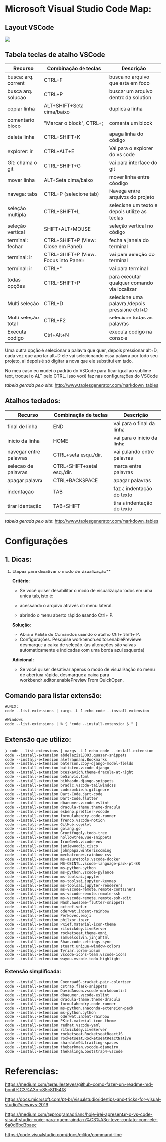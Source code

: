 # Microsoft Visual Studio Code Map:

## Layout VSCode
![](https://github.com/lscosta90br/docs/blob/master/img/vsCode-layout.png)

## Tabela teclas de atalho VSCode

|  Recurso            | Combinação de teclas                  | Descrição                                     |
|---------------------|---------------------------------------|-----------------------------------------------|
| busca: arq. corrent | CTRL+F                                | busca no arquivo que esta em foco             |
| busca arq. solucao  | CTRL+P                                | buscar um arquivo dentro da solution          |
| copiar linha        | ALT+SHIFT+Seta cima/baixo             | duplica a linha                               |
| comentario bloco    | "Marcar o block", CTRL+;              | comenta um block                              |
| deleta linha        | CTRL+SHIFT+K                          | apaga linha do código                         |
| explorer: ir        | CTRL+ALT+E                            | Vai para o explorer do vs code                |
| Git: chama o git    | CTRL+SHIFT+G                          | vai para interface do git                     |
| mover linha         | ALT+Seta cima/baixo                   | mover linha entre cóodigo                     |
| navega: tabs        | CTRL+P (selecione tab)                | Navega entre arquivos do projeto              |
| seleção multipla    | CTRL+SHIFT+L                          | selecione um texto e depois utilize as teclas |
| seleção vertical    | SHIFT+ALT+MOUSE                       | seleção vertical no código                    |
| terminal: fechar    | CTRL+SHIFT+P (View: Close em Panel)   | fecha a janela do terminal                    |
| terminal: ir        | CTRL+SHIFT+P (View: Focus into Panel) | vai para seleção do terminal                  |
| terminal: ir        | CTRL+"                                | vai para terminal                             |
| todas opções        | CTRL+SHIFT+P                          | para executar qualquer comando via localizar  |
| Multi seleção       | CTRL+D                                | selecione uma palavra /depois pressione ctrl+D|
| Multi seleção total | CTRL+F2                               | selecione todas as palavras                   |
| Executa codigo      | Ctrl+Alt+N                            | executa codigo na console                     |



Uma outra opção é selecionar a palavra que quer, depois pressionar alt+D, cada vez que apertar alt+D ele vai selecionando essa palavra por todo seu projeto, ai depois é só digitar a nova que ele substitui em tudo.

No meu caso eu mudei o padrão do VSCode para ficar igual ao sublime text, troquei o ALT pelo CTRL. isso você faz nas configurações do VSCode

_tabela gerada pelo site_: http://www.tablesgenerator.com/markdown_tables

## Atalhos teclados:

| Recurso                | Combinação de teclas       | Descrição                  |
|------------------------|----------------------------|----------------------------|
| final de linha         | END                        | vai para o final da linha  |
| inicio da linha        | HOME                       | vai para o inicio da linha |
| navegar entre palavras | CTRL+seta esqu./dir.       | vai pulando entre palavras |
| selecao de palavras    | CTRL+SHIFT+setal esq./dir. | marca entre palavras       |
| apagar palavra         | CTRL+BACKSPACE             | apagar palavras            |
| indentação             | TAB                        | faz a indentação do texto  |
| tirar identação        | TAB+SHIFT                  | tira a indentação do texto |

_tabela gerada pelo site_: http://www.tablesgenerator.com/markdown_tables



# Configurações

## 1. Dicas:

1. Etapas para desativar o modo de visualização**

    **Critério**:

     * Se você quiser desabilitar o modo de visualização todos em uma unica tab, isto é:

     * acessando o arquivo através do menu lateral.
     * abrindo o menu aberto rápido usando Ctrl+ P.
  
     **Solução**:

     * Abra a Paleta de Comandos usando o atalho Ctrl+ Shift+ P.
     * Configurações. Pesquise workbench.editor.enablePreviewe desmarque a caixa de seleção. (as alterações são salvas automaticamente e indicadas com uma borda azul esquerda)
  
   **Adicional:**

     * Se você quiser desativar apenas o modo de visualização no menu de abertura rápida, desmarque a caixa para workbench.editor.enablePreview From QuickOpen.

## Comando para listar extensão:
```
#UNIX:
code --list-extensions | xargs -L 1 echo code --install-extension

#Windows
code --list-extensions | % { "code --install-extension $_" }
```

## Extensão que utilizo:
```
❯ code --list-extensions | xargs -L 1 echo code --install-extension
code --install-extension abdelaziz18003.quasar-snippets
code --install-extension alefragnani.Bookmarks
code --install-extension baterson.copy-django-model-fields
code --install-extension batisteo.vscode-django
code --install-extension bceskavich.theme-dracula-at-night
code --install-extension be5invis.toml
code --install-extension bibhasdn.django-snippets
code --install-extension bradlc.vscode-tailwindcss
code --install-extension codezombiech.gitignore
code --install-extension Dart-Code.dart-code
code --install-extension Dart-Code.flutter
code --install-extension dbaeumer.vscode-eslint
code --install-extension dracula-theme.theme-dracula
code --install-extension esbenp.prettier-vscode
code --install-extension formulahendry.code-runner
code --install-extension frenco.vscode-notion
code --install-extension GitHub.copilot
code --install-extension golang.go
code --install-extension Gruntfuggly.todo-tree
code --install-extension hollowtree.vue-snippets
code --install-extension IronGeek.vscode-env
code --install-extension jamiewoodio.cisco
code --install-extension johnpapa.winteriscoming
code --install-extension mechatroner.rainbow-csv
code --install-extension ms-azuretools.vscode-docker
code --install-extension MS-CEINTL.vscode-language-pack-pt-BR
code --install-extension ms-python.python
code --install-extension ms-python.vscode-pylance
code --install-extension ms-toolsai.jupyter
code --install-extension ms-toolsai.jupyter-keymap
code --install-extension ms-toolsai.jupyter-renderers
code --install-extension ms-vscode-remote.remote-containers
code --install-extension ms-vscode-remote.remote-ssh
code --install-extension ms-vscode-remote.remote-ssh-edit
code --install-extension Nash.awesome-flutter-snippets
code --install-extension octref.vetur
code --install-extension oderwat.indent-rainbow
code --install-extension Perkovec.emoji
code --install-extension philxor.iosxr
code --install-extension PKief.material-icon-theme
code --install-extension ritwickdey.LiveServer
code --install-extension rocketseat.theme-omni
code --install-extension samuelcolvin.jinjahtml
code --install-extension Shan.code-settings-sync
code --install-extension stuart.unique-window-colors
code --install-extension Tyriar.lorem-ipsum
code --install-extension vscode-icons-team.vscode-icons
code --install-extension wayou.vscode-todo-highlight
```

### Extensão simplificada:
```
code --install-extension CoenraadS.bracket-pair-colorizer
code --install-extension cstrap.flask-snippets
code --install-extension DavidAnson.vscode-markdownlint   
code --install-extension dbaeumer.vscode-eslint
code --install-extension dracula-theme.theme-dracula      
code --install-extension formulahendry.code-runner        
code --install-extension ms-python.anaconda-extension-pack
code --install-extension ms-python.python
code --install-extension oderwat.indent-rainbow
code --install-extension PKief.material-icon-theme        
code --install-extension redhat.vscode-yaml
code --install-extension ritwickdey.LiveServer
code --install-extension rocketseat.RocketseatReactJS     
code --install-extension rocketseat.RocketseatReactNative 
code --install-extension shardulm94.trailing-spaces       
code --install-extension thebarkman.vscode-djaneiro       
code --install-extension thekalinga.bootstrap4-vscode   
```
# Referencias:

https://medium.com/@raullesteves/github-como-fazer-um-readme-md-bonit%C3%A3o-c85c8f154f8

https://docs.microsoft.com/pt-br/visualstudio/ide/tips-and-tricks-for-visual-studio?view=vs-2019

https://medium.com/@programadriano/hoje-irei-apresentar-o-vs-code-visual-studio-code-para-quem-ainda-n%C3%A3o-teve-contato-com-ele-6a0d6bd3baec

https://code.visualstudio.com/docs/editor/command-line
